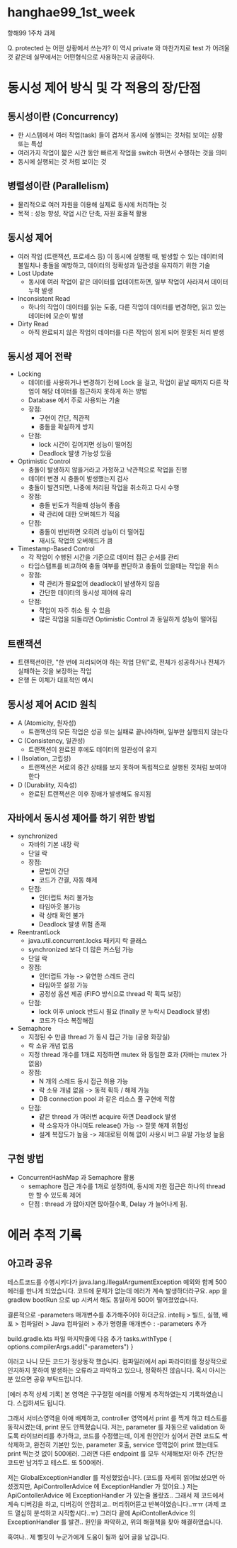 # hanghae99_1st_week
항해99 1주차 과제

Q.
protected 는 어떤 상황에서 쓰는가? 이 역시 private 와 마찬가지로 test 가 어려울것 같은데 실무에서는 어떤형식으로 사용하는지 궁금하다.


# 동시성 제어 방식 및 각 적용의 장/단점

## 동시성이란 (Concurrency)
- 한 시스템에서 여러 작업(task) 들이 겹쳐서 동시에 실행되는 것처럼 보이는 상황 또는 특성
- 여러가지 작업이 짧은 시간 동안 빠르게 작업을 switch 하면서 수행하는 것을 의미
- 동시에 실행되는 것 처럼 보이는 것

## 병렬성이란 (Parallelism)
- 물리적으로 여러 자원을 이용해 실제로 동시에 처리하는 것
- 목적 : 성능 향성, 작업 시간 단축, 자원 효율적 활용

## 동시성 제어
- 여러 작업 (트랜잭션, 프로세스 등) 이 동시에 실행될 때, 발생할 수 있는 데이터의 불일치나 충돌을 예방하고, 데이터의 정확성과 일관성을 유지하기 위한 기술
- Lost Update
  - 동시에 여러 작업이 같은 데이터를 업데이트하면, 일부 작업이 사라져서 데이터 누락 발생
- Inconsistent Read
  - 하나의 작업이 데이터를 읽는 도중, 다른 작업이 데이터를 변경하면, 읽고 있는 데이터에 모순이 발생
- Dirty Read
  - 아직 완료되지 않은 작업의 데이터를 다른 작업이 읽게 되어 잘못된 처리 발생

## 동시성 제어 전략
- Locking
  - 데이터를 사용하거나 변경하기 전에 Lock 을 걸고, 작업이 끝날 때까지 다른 작업이 해당 데이터를 접근하지 못하게 하는 방법
  - Database 에서 주로 사용되는 기술
  - 장점:
    - 구현이 간단, 직관적
    - 충돌을 확실하게 방지
  - 단점:
    - lock 시간이 길어지면 성능이 떨어짐
    - Deadlock 발생 가능성 있음
- Optimistic Control
  - 충돌이 발생하지 않을거라고 가정하고 낙관적으로 작업을 진행
  - 데이터 변경 시 충돌이 발생했는지 검사
  - 충돌이 발견되면, 나중에 처리된 작업을 취소하고 다시 수행
  - 장점:
    - 충돌 빈도가 적을때 성능이 좋음
    - 락 관리에 대한 오버헤드가 적음
  - 단점:
    - 충돌이 빈번하면 오히려 성능이 더 떨어짐
    - 재시도 작업의 오버헤드가 큼
- Timestamp-Based Control
  - 각 작업이 수행된 시간을 기준으로 데이터 접근 순서를 관리
  - 타임스탬프를 비교하여 충돌 여부를 판단하고 충돌이 있을때는 작업을 취소
  - 장점:
    - 락 관리가 필요없어 deadlock이 발생하지 않음
    - 간단한 데이터의 동시성 제어에 유리
  - 단점:
    - 작업이 자주 취소 될 수 있음
    - 많은 작업을 되돌리면 Optimistic Control 과 동일하게 성능이 떨어짐

## 트랜잭션
- 트랜잭션이란, "한 번에 처리되어야 하는 작업 단위"로, 전체가 성공하거나 전체가 실패하는 것을 보장하는 작업
- 은행 돈 이체가 대표적인 예시

## 동시성 제어 ACID 원칙
- A (Atomicity, 원자성)
  - 트랜잭션의 모든 작업은 성공 또는 실패로 끝나야하며, 일부만 실행되지 않는다
- C (Consistency, 일관성)
  - 트랜잭션이 완료된 후에도 데이터의 일관성이 유지
- I (Isolation, 고립성)
  - 트랜잭션은 서로의 중간 상태를 보지 못하며 독립적으로 실행된 것처럼 보여야 한다
- D (Durability, 지속성)
  - 완료된 트랜잭션은 이후 장애가 발생해도 유지됨

## 자바에서 동시성 제어를 하기 위한 방법
- synchronized
  - 자바의 기본 내장 락
  - 단일 락
  - 장점:
    - 문법이 간단
    - 코드가 간결, 자동 해제
  - 단점:
    - 인터럽트 처리 불가능
    - 타임아웃 불가능
    - 락 상태 확인 불가
    - Deadlock 발생 위험 존재
- ReentrantLock
  - java.util.concurrent.locks 패키지 락 클래스
  - synchronized 보다 더 많은 커스텀 가능
  - 단일 락
  - 장점:
    - 인터럽트 가능 -> 유연한 스레드 관리
    - 타임아웃 설정 가능
    - 공정성 옵션 제공 (FIFO 방식으로 thread 락 획득 보장)
  - 단점:
    - lock 이후 unlock 반드시 필요 (finally 문 누락시 Deadlock 발생)
    - 코드가 다소 복잡해짐
- Semaphore
  - 지정된 수 만큼 thread 가 동시 접근 가능 (공용 화장실)
  - 락 소유 개념 없음
  - 지정 thread 개수를 1개로 지정하면 mutex 와 동일한 효과 (자바는 mutex 가 없음)
  - 장점: 
    - N 개의 스레드 동시 접근 허용 가능
    - 락 소유 개념 없음 -> 동적 획득 / 해제 가능
    - DB connection pool 과 같은 리소스 풀 구현에 적합
  - 단점:
    - 같은 thread 가 여러번 acquire 하면 Deadlock 발생
    - 락 소유자가 아니여도 release() 가능 -> 잘못 해제 위험성
    - 설계 복잡도가 높음 -> 제대로된 이해 없이 사용시 버그 유발 가능성 높음


## 구현 방법
- ConcurrentHashMap 과 Semaphore 활용
  - semaphore 접근 개수를 1개로 설정하여, 동시에 자원 접근은 하나의 thread 만 할 수 있도록 제어
  - 단점 : thread 가 많아지면 많아질수록, Delay 가 늘어나게 됨.


# 에러 추적 기록
## 아고라 공유
테스트코드를 수행시키다가 java.lang.IllegalArgumentException 예외와 함께 500 에러를 만나게 되었습니다.
코드에 문제가 없는데 에러가 계속 발생하더라구요.
app 을 gradlew bootRun 으로 up 시켜서 해도 동일하게 500이 떨어졌었습니다.

결론적으로 -parameters 매개변수를 추가해주어야 하더군요.
intellij > 빌드, 실행, 배포 > 컴파일러 > Java 컴파일러 > 추가 명령줄 매개변수 : -parameters 추가

build.gradle.kts 파일 마지막줄에 다음 추가
tasks.withType<JavaCompile> {
options.compilerArgs.add("-parameters")
}

이러고 나니 모든 코드가 정상동작 했습니다.
컴파일러에서 api 파라미터를 정상적으로 인지하지 못하여 발생하는 오류라고 파악하고 있으나, 정확하진 않습니다.
혹시 아시는분 있으면 공유 부탁드립니다.


[에러 추적 상세 기록]
본 영역은 구구절절 에러를 어떻게 추적하였는지 기록하였습니다. 스킵하셔도 됩니다.

그래서 서비스영역을 아애 배제하고, controller 영역에서 print 를 찍게 하고 테스트를 동작시켰는데, print 문도 안찍혔습니다.
저는, parameter 를 자동으로 validation 하도록 라이브러리를 추가하고, 코드를 수정했는데, 이게 원인인가 싶어서 관련 코드도 싹 삭제하고, 완전히 기본만 있는, parameter 호출, service 영역없이 print 했는데도 print 찍는것 없이 500에러.
그러면 다른 endpoint 를 모두 삭제해보자! 아주 간단한 코드만 남겨두고 테스트. 또 500에러.

저는 GlobalExceptionHandler 를 작성했었습니다.
(코드를 자세히 읽어보셨으면 아셨겠지만, ApiControllerAdvice 에 ExceptionHandler 가 있어요..)
저는 ApiContollerAdvice 에 ExceptionHandler 가 있는줄 몰랐죠..
그래서 제 코드에서 계속 디버깅을 하고, 디버깅이 안잡히고.. 머리쥐어뜯고 반복이였습니다..ㅠㅠ (과제 코드 열심히 분석하고 시작합시다..ㅠ)
그러다 끝에 ApiContollerAdvice 의 ExceptionHandler 를 발견.. 원인을 파악하고, 위의 해결책을 찾아 해결하였습니다.

혹여나.. 제 뻘짓이 누군가에게 도움이 될까 싶어 글을 남깁니다.